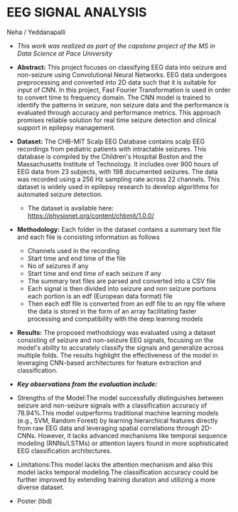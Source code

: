 # EEG SIGNAL ANALYSIS

Neha / Yeddanapalli


* *This work was realized as part of the capstone project of the MS in Data Science at Pace University*
* **Abstract:** This project focuses on classifying EEG data into seizure and non-seizure using Convolutional Neural Networks. EEG data undergoes preprocessing and converted into 2D data such that it is suitable for input of CNN. In this project, Fast Fourier Transformation is used in order to convert time to frequency domain. The CNN model is trained to identify the patterns in seizure, non seizure data and the performance is evaluated through accuracy and performance metrics. This approach promises reliable solution for real time seizure detection and clinical support in epilepsy management.
* **Dataset:** The CHB-MIT Scalp EEG Database contains scalp EEG recordings from pediatric patients with intractable seizures. This database is compiled by the Children's Hospital Boston and the Massachusetts Institute of Technology.  It includes over 900 hours of EEG data from 23 subjects, with 198 documented seizures. The data was recorded using a 256 Hz sampling rate across 22 channels. This dataset is widely used in epilepsy research to develop algorithms for automated seizure detection.
  * The dataset is available here: https://physionet.org/content/chbmit/1.0.0/
* **Methodology:** Each folder in  the dataset contains a summary text file and each file is consisting information as follows 
    * Channels used in the recording
    * Start time and end time of the file 
    * No of seizures if any 
    * Start time and end time of each seizure if any 
    * The summary text files are parsed and converted into a CSV file 
    * Each signal is then divided into seizure and non seizure portions each portion is an edf    (European data format) file 
    * Then each edf file is converted from an edf file to an npy file where the data is stored in the form of an array facilitating faster processing and compatibility with the deep learning models 

* **Results:** The proposed methodology was evaluated using a dataset consisting of seizure and non-seizure EEG signals, focusing on the model's ability to accurately classify the signals and generalize across multiple folds. The results highlight the effectiveness of the model in leveraging CNN-based architectures for feature extraction and classification.
*  ***Key observations from the evaluation include:***
* Strengths of the Model:The model successfully distinguishes between seizure and non-seizure signals with a classification accuracy of 78.94%.This model outperforms traditional machine learning models (e.g., SVM, Random Forest) by learning hierarchical features directly from raw EEG data and leveraging spatial correlations through 2D-CNNs. However, it lacks advanced mechanisms like temporal sequence modeling (RNNs/LSTMs) or attention layers found in more sophisticated EEG classification architectures.
* Limitations:This model lacks the attention mechanism and also this model lacks temporal modeling.The classification accuracy could be further improved by extending training duration and utilizing a more diverse dataset.


* Poster (tbd)
